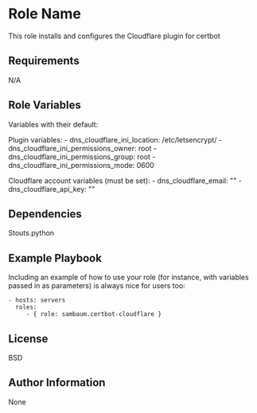 Role Name
=========

This role installs and configures the Cloudflare plugin for certbot

Requirements
------------

N/A

Role Variables
--------------

Variables with their default:

Plugin variables:
    - dns_cloudflare_ini_location: /etc/letsencrypt/
    - dns_cloudflare_ini_permissions_owner: root
    - dns_cloudflare_ini_permissions_group: root
    - dns_cloudflare_ini_permissions_mode: 0600

Cloudflare account variables (must be set):
    - dns_cloudflare_email: ""
    - dns_cloudflare_api_key: ""

Dependencies
------------

Stouts.python

Example Playbook
----------------

Including an example of how to use your role (for instance, with variables passed in as parameters) is always nice for users too:

    - hosts: servers
      roles:
         - { role: sambaum.certbot-cloudflare }

License
-------

BSD

Author Information
------------------

None
